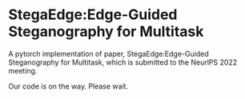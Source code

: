 # StegaEdge:Edge-Guided Steganography for Multitask
A pytorch implementation of paper, StegaEdge:Edge-Guided Steganography for Multitask, which is submitted to the NeurlPS 2022 meeting.

Our code is on the way. Please wait.
